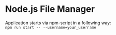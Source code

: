 # Node.js File Manager

Application starts via npm-script in a following way: <br>
` npm run start -- --username=your_username `
